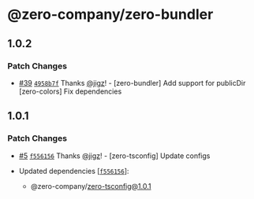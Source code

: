 # @zero-company/zero-bundler

## 1.0.2

### Patch Changes

- [#39](https://github.com/zero-company/zero-community/pull/39) [`4958b7f`](https://github.com/zero-company/zero-community/commit/4958b7f7d50920ea54522c6fcd9727d3b843318f) Thanks [@jigz](https://github.com/jigz)! - [zero-bundler] Add support for publicDir
  [zero-colors] Fix dependencies

## 1.0.1

### Patch Changes

- [#5](https://github.com/zero-company/zero-community/pull/5) [`f556156`](https://github.com/zero-company/zero-community/commit/f55615618389ab959a4582894f1e3f06e4802f02) Thanks [@jigz](https://github.com/jigz)! - [zero-tsconfig] Update configs

- Updated dependencies [[`f556156`](https://github.com/zero-company/zero-community/commit/f55615618389ab959a4582894f1e3f06e4802f02)]:
  - @zero-company/zero-tsconfig@1.0.1
